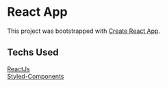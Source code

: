 # React App

This project was bootstrapped with [Create React App](https://github.com/facebook/create-react-app).

## Techs Used

[ReactJs](reactjs.org)\
[Styled-Components](https://styled-components.com)
